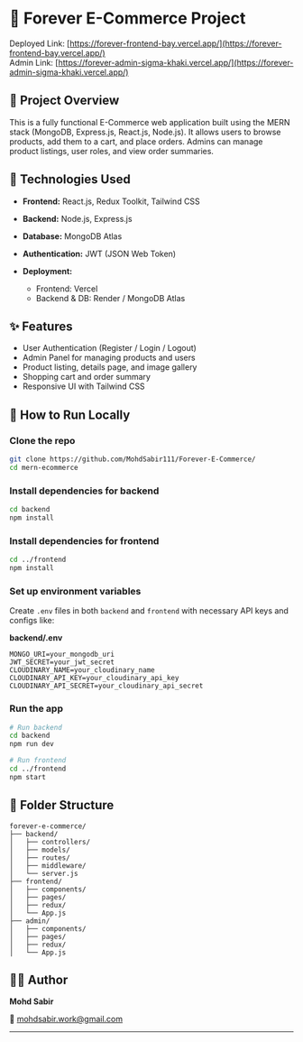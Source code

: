 # 🛒 Forever E-Commerce Project

Deployed Link: [https://forever-frontend-bay.vercel.app/](https://forever-frontend-bay.vercel.app/) </br>
Admin Link:   [https://forever-admin-sigma-khaki.vercel.app/](https://forever-admin-sigma-khaki.vercel.app/)
## 📌 Project Overview

This is a fully functional E-Commerce web application built using the MERN stack (MongoDB, Express.js, React.js, Node.js). It allows users to browse products, add them to a cart, and place orders. Admins can manage product listings, user roles, and view order summaries.

## 🔧 Technologies Used

* **Frontend:** React.js, Redux Toolkit, Tailwind CSS
* **Backend:** Node.js, Express.js
* **Database:** MongoDB Atlas
* **Authentication:** JWT (JSON Web Token)
* **Deployment:**

  * Frontend: Vercel
  * Backend & DB: Render / MongoDB Atlas

## ✨ Features

* User Authentication (Register / Login / Logout)
* Admin Panel for managing products and users
* Product listing, details page, and image gallery
* Shopping cart and order summary
* Responsive UI with Tailwind CSS

## 🚀 How to Run Locally

### Clone the repo

```bash
git clone https://github.com/MohdSabir111/Forever-E-Commerce/
cd mern-ecommerce
```

### Install dependencies for backend

```bash
cd backend
npm install
```

### Install dependencies for frontend

```bash
cd ../frontend
npm install
```

### Set up environment variables

Create `.env` files in both `backend` and `frontend` with necessary API keys and configs like:

**backend/.env**

```
MONGO_URI=your_mongodb_uri
JWT_SECRET=your_jwt_secret
CLOUDINARY_NAME=your_cloudinary_name
CLOUDINARY_API_KEY=your_cloudinary_api_key
CLOUDINARY_API_SECRET=your_cloudinary_api_secret
```

### Run the app

```bash
# Run backend
cd backend
npm run dev

# Run frontend
cd ../frontend
npm start
```

## 📁 Folder Structure

```
forever-e-commerce/
├── backend/
│   ├── controllers/
│   ├── models/
│   ├── routes/
│   ├── middleware/
│   └── server.js
├── frontend/
│   ├── components/
│   ├── pages/
│   ├── redux/
│   └── App.js
├── admin/
│   ├── components/
│   ├── pages/
│   ├── redux/
│   └── App.js
```

## 🙋‍♂️ Author

**Mohd Sabir**

📧 [mohdsabir.work@gmail.com](mailto:mohdsabir.work@gmail.com)

---


